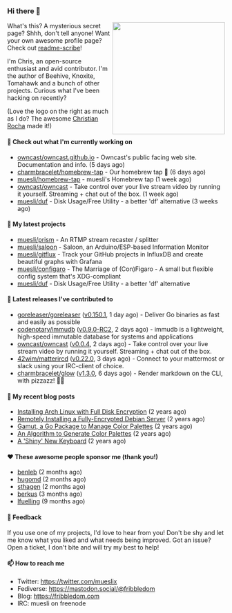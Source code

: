 ### Hi there 👋

<img align="right" src="https://raw.githubusercontent.com/muesli/muesli/master/assets/termenv.png" width="260">

What's this? A mysterious secret page? Shhh, don't tell anyone!
Want your own awesome profile page? Check out [readme-scribe](https://github.com/muesli/readme-scribe)!

I'm Chris, an open-source enthusiast and avid contributor. I'm the author of Beehive, Knoxite, Tomahawk and a bunch
of other projects. Curious what I've been hacking on recently?

(Love the logo on the right as much as I do? The awesome [Christian Rocha](https://github.com/meowgorithm/) made it!)

#### 👷 Check out what I'm currently working on

- [owncast/owncast.github.io](https://github.com/owncast/owncast.github.io) - Owncast&#39;s public facing web site.  Documentation and info. (5 days ago)
- [charmbracelet/homebrew-tap](https://github.com/charmbracelet/homebrew-tap) - Our homebrew tap 🍺 (6 days ago)
- [muesli/homebrew-tap](https://github.com/muesli/homebrew-tap) - muesli&#39;s Homebrew tap (1 week ago)
- [owncast/owncast](https://github.com/owncast/owncast) - Take control over your live stream video by running it yourself.  Streaming &#43; chat out of the box. (1 week ago)
- [muesli/duf](https://github.com/muesli/duf) - Disk Usage/Free Utility - a better &#39;df&#39; alternative (3 weeks ago)

#### 🌱 My latest projects

- [muesli/prism](https://github.com/muesli/prism) - An RTMP stream recaster / splitter
- [muesli/saloon](https://github.com/muesli/saloon) - Saloon, an Arduino/ESP-based Information Monitor
- [muesli/gitflux](https://github.com/muesli/gitflux) - Track your GitHub projects in InfluxDB and create beautiful graphs with Grafana
- [muesli/configaro](https://github.com/muesli/configaro) - The Marriage of (Con)Figaro - A small but flexible config system that&#39;s XDG-compliant
- [muesli/duf](https://github.com/muesli/duf) - Disk Usage/Free Utility - a better &#39;df&#39; alternative

#### 🔭 Latest releases I've contributed to

- [goreleaser/goreleaser](https://github.com/goreleaser/goreleaser) ([v0.150.1](https://github.com/goreleaser/goreleaser/releases/tag/v0.150.1), 1 day ago) - Deliver Go binaries as fast and easily as possible
- [codenotary/immudb](https://github.com/codenotary/immudb) ([v0.9.0-RC2](https://github.com/codenotary/immudb/releases/tag/v0.9.0-RC2), 2 days ago) - immudb is a lightweight, high-speed immutable database for systems and applications
- [owncast/owncast](https://github.com/owncast/owncast) ([v0.0.4](https://github.com/owncast/owncast/releases/tag/v0.0.4), 2 days ago) - Take control over your live stream video by running it yourself.  Streaming &#43; chat out of the box.
- [42wim/matterircd](https://github.com/42wim/matterircd) ([v0.22.0](https://github.com/42wim/matterircd/releases/tag/v0.22.0), 3 days ago) - Connect to your mattermost or slack using your IRC-client of choice.
- [charmbracelet/glow](https://github.com/charmbracelet/glow) ([v1.3.0](https://github.com/charmbracelet/glow/releases/tag/v1.3.0), 6 days ago) - Render markdown on the CLI, with pizzazz! 💅🏻

#### 📜 My recent blog posts

- [Installing Arch Linux with Full Disk Encryption](https://fribbledom.com/posts/encrypted-arch-install/) (2 years ago)
- [Remotely Installing a Fully-Encrypted Debian Server](https://fribbledom.com/posts/encrypted-remote-debian-install/) (2 years ago)
- [Gamut, a Go Package to Manage Color Palettes](https://fribbledom.com/posts/gamut-package-to-handle-color-palettes/) (2 years ago)
- [An Algorithm to Generate Color Palettes](https://fribbledom.com/posts/an-algorithm-to-generate-color-palettes/) (2 years ago)
- [A &#39;Shiny&#39; New Keyboard](https://fribbledom.com/posts/a-shiny-new-keyboard/) (2 years ago)

#### ❤️ These awesome people sponsor me (thank you!)

- [benleb](https://github.com/benleb) (2 months ago)
- [hugomd](https://github.com/hugomd) (2 months ago)
- [sthagen](https://github.com/sthagen) (2 months ago)
- [berkus](https://github.com/berkus) (3 months ago)
- [lfuelling](https://github.com/lfuelling) (9 months ago)

#### 💬 Feedback

If you use one of my projects, I'd love to hear from you! Don't be shy and let me know what you liked
and what needs being improved. Got an issue? Open a ticket, I don't bite and will try my best to help!

#### 📫 How to reach me

- Twitter: https://twitter.com/mueslix
- Fediverse: https://mastodon.social/@fribbledom
- Blog: https://fribbledom.com
- IRC: muesli on freenode
